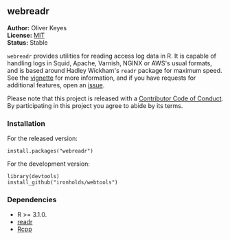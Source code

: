 ## webreadr


__Author:__ Oliver Keyes<br/>
__License:__ [MIT](http://opensource.org/licenses/MIT)<br/>
__Status:__ Stable

<code>webreadr</code> provides utilities for reading access log data in R. It is capable of handling logs in
Squid, Apache, Varnish, NGINX or AWS's usual formats, and is based around Hadley Wickham's `readr` package for
maximum speed. See the [vignette](https://github.com/Ironholds/webtools/blob/master/vignettes/Introduction.Rmd)
for more information, and if you have requests for additional features, open an [issue](https://github.com/Ironholds/webtools/issues).

Please note that this project is released with a [Contributor Code of Conduct](CONDUCT.md). By participating in this project you agree to abide by its terms.

### Installation

For the released version:

    install.packages("webreadr")
    
For the development version:

    library(devtools)
    install_github("ironholds/webtools")

### Dependencies
* R >= 3.1.0.
* [readr](https://github.com/hadley/readr)
* [Rcpp](http://cran.rstudio.com/web/packages/Rcpp/)